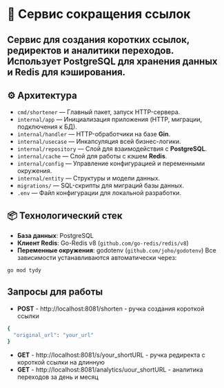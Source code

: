 # 🔗 Сервис сокращения ссылок

Сервис для создания коротких ссылок, редиректов и аналитики переходов.  
Использует **PostgreSQL** для хранения данных и **Redis** для кэширования.
---

## ⚙️ Архитектура
-   `cmd/shortener` — Главный пакет, запуск HTTP-сервера.
-   `internal/app` — Инициализация приложения (HTTP, миграции, подключения к БД).
-   `internal/handler` — HTTP-обработчики на базе **Gin**.
-   `internal/usecase` — Инкапсуляция всей бизнес-логики.
-   `internal/repository` — Слой для взаимодействия с **PostgreSQL**.
-   `internal/cache` — Слой для работы с кэшем **Redis**.
-   `internal/config` — Управление конфигурацией и переменными окружения.
-   `internal/entity` — Структуры и модели данных.
-   `migrations/` — SQL-скрипты для миграций базы данных.
-   `.env` — Файл конфигурации для локальной разработки.

## 📦 Технологический стек

-   **База данных**: PostgreSQL
-   **Клиент Redis**: Go-Redis v8 (`github.com/go-redis/redis/v8`)
-   **Переменные окружения**: godotenv (`github.com/joho/godotenv`)
Все зависимости устанавливаются автоматически через:
```bash
go mod tydy
```

## Запросы для работы
- **POST** - http://localhost:8081/shorten - ручка создания короткой ссылки
```bash
{
  "original_url": "your_url"
}
```
- **GET** - http://localhost:8081/s/your_shortURL - ручка редиректа с короткой ссылки на длинную
- **GET** - http://localhost:8081/analytics/uour_shortURL - аналитика переходов за день и месяц

